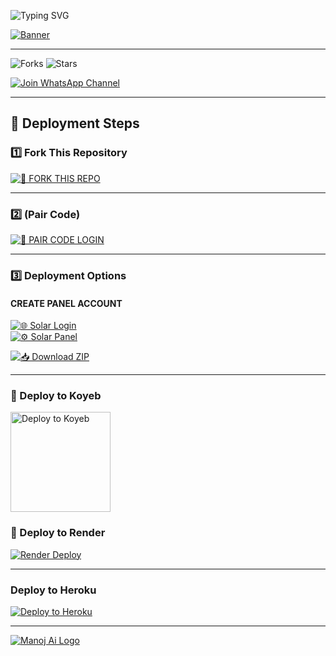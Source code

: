 ![Typing SVG](https://readme-typing-svg.demolab.com?font=Ribeye&size=50&pause=1000&color=FF4500&center=true&width=900&height=100&lines=𝐌𝐀𝐍𝐎𝐉%20-𝐀𝐈;%20𝗠𝗨𝗟𝗧𝗜-𝗗𝗘𝗩𝗜𝗖𝗘%20𝗪𝗛𝗔𝗧𝗦𝗔𝗣𝗣%20𝗕𝗢𝗧;%20𝗗𝗘𝗩𝗘𝗟𝗢𝗣𝗘𝗗%20𝗕𝗬%20𝐌𝐀𝐍𝐎𝐉%20𝐗𝐃..💖)

[![Banner](https://files.catbox.moe/zxtxit.jpg)](https://github.com/MANOJXR/MANOJ-AI)

---

![Forks](https://img.shields.io/github/forks/MANOJXR/MANOJ-AI?label=Forks&style=social)
![Stars](https://img.shields.io/github/stars/MANOJXR/MANOJ-AI?style=social)

[![Join WhatsApp Channel](https://img.shields.io/badge/💬%20Join%20WhatsApp%20Channel-25D366?style=for-the-badge&logo=whatsapp&logoColor=white)](https://whatsapp.com/channel/0029VbAPyL38PgsICHcPmB2t)

---

## 🚀 Deployment Steps

### 1️⃣ Fork This Repository
[![🍴 FORK THIS REPO](https://img.shields.io/badge/🍴%20FORK%20THIS%20REPO-black?style=for-the-badge&logo=github&logoColor=white)](https://github.com/MANOJXR/MANOJ-AI/fork)

---

### 2️⃣ (Pair Code)
[![🔑 PAIR CODE LOGIN](https://img.shields.io/badge/🔑%20PAIR%20CODE%20LOGIN-1E90FF?style=for-the-badge&logo=link&logoColor=white)](https://romex-pair-code.onrender.com/?)

---

### 3️⃣ Deployment Options

#### CREATE PANEL ACCOUNT  
[![🌐 Solar Login](https://img.shields.io/badge/🌐%20Solar%20Login-ff69b4?style=for-the-badge&logo=internet-explorer&logoColor=white)](https://account.solarhosting.cc/login)  
[![⚙️ Solar Panel](https://img.shields.io/badge/⚙️%20Solar%20Panel-ff69b4?style=for-the-badge&logo=internet-explorer&logoColor=white)](https://panel.solarhosting.cc/auth/login)

[![📥 Download ZIP](https://img.shields.io/badge/📥%20Download%20ZIP-007ACC?style=for-the-badge&logo=github&logoColor=white)](https://raw.githubusercontent.com/MANOJXR/MANOJ-AI/main/MANOJ-AI.zip)

---
<h3>🚀 Deploy to Koyeb</h3>
<a href="https://app.koyeb.com/deploy?name=romek-xd-v2&repository=MANOJXR%2FMANOJ-AI&branch=main&builder=dockerfile&instance_type=free&env%5BSESSION_ID%5D=add your session id&env%5BAUTO_STATUS_REACT%5D=true&env%5BAUTO_READ_STATUS%5D=true&env%5BOWNER_NUMBER%5D=owner numbers" target="_blank">
  <img alt="Deploy to Koyeb" src="https://img.shields.io/badge/🔥%20Deploy%20Now-ff0000?style=for-the-badge&logo=koyeb&logoColor=white&labelColor=000000" width="160">
</a>

### 🚀 Deploy to Render
[![Render Deploy](https://img.shields.io/badge/🚀%20Render%20Deploy-6a11cb?style=for-the-badge&logo=render&logoColor=white&labelColor=2575fc)](https://dashboard.render.com/)

---

### Deploy to Heroku  
[![Deploy to Heroku](https://www.herokucdn.com/deploy/button.svg)](https://dashboard.heroku.com/new?template=https://github.com/MANOJXR/MANOJ-AI)

---

[![Manoj Ai Logo](https://files.catbox.moe/exw39b.jpg)](https://github.com/MANOJXR)
